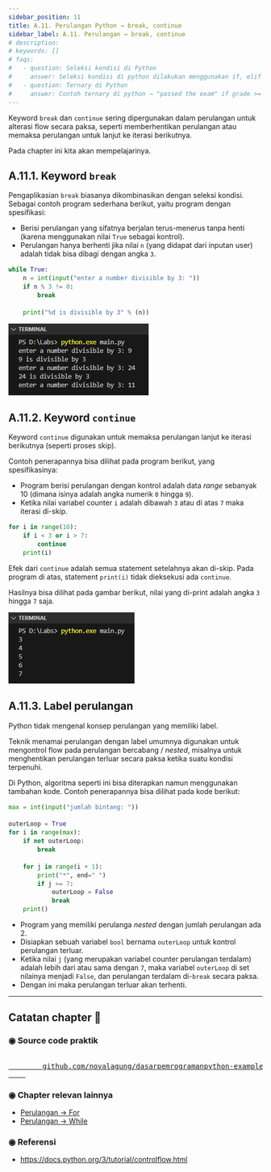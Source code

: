```yaml
---
sidebar_position: 11
title: A.11. Perulangan Python → break, continue
sidebar_label: A.11. Perulangan → break, continue
# description: 
# keywords: []
# faqs:
#   - question: Seleksi kondisi di Python
#     answer: Seleksi kondisi di python dilakukan menggunakan if, elif (untuk else if), dan else
#   - question: Ternary di Python
#     answer: Contoh ternary di python → "passed the exam" if grade >= 65 else "below the passing grade"
---
```


Keyword `break` dan `continue` sering dipergunakan dalam perulangan untuk alterasi flow secara paksa, seperti memberhentikan perulangan atau memaksa perulangan untuk lanjut ke iterasi berikutnya.

Pada chapter ini kita akan mempelajarinya.

## A.11.1. Keyword `break`

Pengaplikasian `break` biasanya dikombinasikan dengan seleksi kondisi. Sebagai contoh program sederhana berikut, yaitu program dengan spesifikasi:

- Berisi perulangan yang sifatnya berjalan terus-menerus tanpa henti (karena menggunakan nilai `True` sebagai kontrol).
- Perulangan hanya berhenti jika nilai `n` (yang didapat dari inputan user) adalah tidak bisa dibagi dengan angka `3`.

```python
while True:
    n = int(input("enter a number divisible by 3: "))
    if n % 3 != 0:
        break

    print("%d is divisible by 3" % (n))
```

![perulangan break continue](img/break-continue-1.png)

## A.11.2. Keyword `continue`

Keyword `continue` digunakan untuk memaksa perulangan lanjut ke iterasi berikutnya (seperti proses skip).

Contoh penerapannya bisa dilihat pada program berikut, yang spesifikasinya:

- Program berisi perulangan dengan kontrol adalah data *range* sebanyak 10 (dimana isinya adalah angka numerik `0` hingga `9`).
- Ketika nilai variabel counter `i` adalah dibawah `3` atau di atas `7` maka iterasi di-skip.

```python
for i in range(10):
    if i < 3 or i > 7:
        continue
    print(i)
```

Efek dari `continue` adalah semua statement setelahnya akan di-skip. Pada program di atas, statement `print(i)` tidak dieksekusi ada `continue`.

Hasilnya bisa dilihat pada gambar berikut, nilai yang di-print adalah angka `3` hingga `7` saja.

![perulangan break continue](img/break-continue-2.png)

## A.11.3. Label perulangan

Python tidak mengenal konsep perulangan yang memiliki label.

Teknik menamai perulangan dengan label umumnya digunakan untuk mengontrol flow pada perulangan bercabang / *nested*, misalnya untuk menghentikan perulangan terluar secara paksa ketika suatu kondisi terpenuhi.

Di Python, algoritma seperti ini bisa diterapkan namun menggunakan tambahan kode. Contoh penerapannya bisa dilihat pada kode berikut:

```python
max = int(input("jumlah bintang: "))

outerLoop = True
for i in range(max):
    if not outerLoop: 
        break

    for j in range(i + 1):
        print("*", end=" ")
        if j >= 7:
            outerLoop = False
            break
    print()
```

- Program yang memiliki perulanga *nested* dengan jumlah perulangan ada 2.
- Disiapkan sebuah variabel `bool` bernama `outerLoop` untuk kontrol perulangan terluar.
- Ketika nilai `j` (yang merupakan variabel counter perulangan terdalam) adalah lebih dari atau sama dengan `7`, maka variabel `outerLoop` di set nilainya menjadi `False`, dan perulangan terdalam di-`break` secara paksa.
- Dengan ini maka perulangan terluar akan terhenti.

---

<div class="section-footnote">

## Catatan chapter 📑

### ◉ Source code praktik

<pre>
    <a href="https://github.com/novalagung/dasarpemrogramanpython-example/tree/master/break-continue">
        github.com/novalagung/dasarpemrogramanpython-example/../break-continue
    </a>
</pre>

### ◉ Chapter relevan lainnya

- [Perulangan → For](/basic/for-range)
- [Perulangan → While](/basic/while)

### ◉ Referensi

- https://docs.python.org/3/tutorial/controlflow.html

</div>
